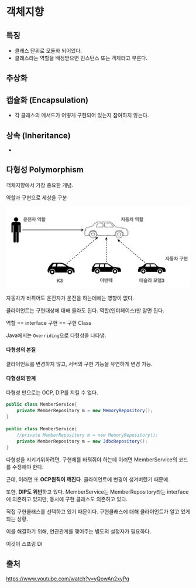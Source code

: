 # 객체지향

## 특징
- 클래스 단위로 모듈화 되어있다.
- 클래스라는 역할을 배정받으면 인스턴스 또는 객체라고 부른다.

## 추상화

## 캡슐화 (Encapsulation)
- 각 클래스의 메서드가 어떻게 구현되어 있는지 참여하지 않는다.

## 상속 (Inheritance)
- 

## 다형성 Polymorphism

객체지향에서 가장 중요한 개념.

역할과 구현으로 세상을 구분

![polymor](../../images/Java/polymor.png)

자동차가 바뀌어도 운전자가 운전을 하는데에는 영향이 없다.

클라이언트는 구현대상에 대해 몰라도 된다. 역할(인터페이스)만 알면 된다.

역할 == interface 
구현 == 구현 Class

Java에서는 `Overriding`으로 다형성을 나타냄.

#### 다형성의 본질
클라이언트를 변경하지 않고, 서버의 구현 기능을 유연하게 변경 가능.

#### 다형성의 한계
다형성 만으로는 OCP, DIP를 지킬 수 없다.

~~~java
public class MemberService{
    private MemberRepository m = new MemoryRepository();
}

public class MemberService{
    //private MemberRepository m = new MemoryRepository();
    private MemberRepository m = new JdbcRepository();
}
~~~
다형성을 지키기위하려면, 구현체를 바꿔줘야 하는데 이러면 MemberService의 코드를 수정해야 한다. 

근데, 이러면 또 **OCP원칙이 깨진다**. 클라이언트에 변경이 생겨버렸기 때문에.

또한, **DIP도 위반**하고 있다. MemberService는 MemberRepository라는 interface에 의존하고 있지만, 동시에 구현 클래스도 의존하고 있다. 

직접 구현클래스를 선택하고 있기 때문이다. 구현클래스에 대해 클라이언트가 알고 있게되는 상황. 

이를 해결하기 위해, 연관관계를 맺어주는 별도의 설정자가 필요하다.

이것이 스프링 DI

## 출처
https://www.youtube.com/watch?v=yQowAn2xyPg